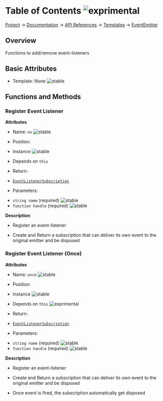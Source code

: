 # Table of Contents ![exprimental]
[Project](https://github.com/ksxatompackages/quick-spawn) → [Documentation](../..) → [API References](..) → [Templates](.) → [EventEmitter](./event-emitter.md)

## Overview

Functions to add/remove event-listeners

## Basic Attributes

 * Template: None ![stable]

## Functions and Methods

### Register Event Listener

**Attributes**

 * Name: `on` ![stable]

 * Position:
  - Instance ![stable]

 * Depends on `this`

 * Return:
  - [`EventListenerSubscription`](./event-listener-subscription.md)

 * Parameters:
  - `string name` (required) ![stable]
  - `function handle` (required) ![stable]

**Description**

 * Register an event-listener

 * Create and Return a subscription that can deliver its own event to the original emitter and be disposed

### Register Event Listener (Once)

**Attributes**

 * Name: `once` ![stable]

 * Position:
  - Instance ![stable]

 * Depends on `this` ![exprimental]

 * Return:
  - [`EventListenerSubscription`](./event-listener-subscription.md)

 * Parameters:
  - `string name` (required) ![stable]
  - `function handle` (required) ![stable]

 **Description**

  * Register an event-listener

  * Create and Return a subscription that can deliver its own event to the original emitter and be disposed

  * Once event is fired, the subscription automatically get disposed

  [fixed]: https://rawgithub.com/ksxatompackages/quick-spawn/documentation/docs/images/badges/fixed.svg
  [stable]: https://rawgithub.com/ksxatompackages/quick-spawn/documentation/docs/images/badges/stable.svg
  [exprimental]: https://rawgithub.com/ksxatompackages/quick-spawn/documentation/docs/images/badges/exprimental.svg
  [deprecated]: https://rawgithub.com/ksxatompackages/quick-spawn/documentation/docs/images/badges/deprecated.svg
